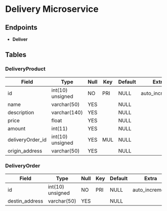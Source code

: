 # Delivery Microservice

## Endpoints

- **Deliver**

## Tables

### DeliveryProduct

| Field            | Type             | Null | Key | Default | Extra          |
|------------------|------------------|------|-----|---------|----------------|
| id               | int(10) unsigned | NO   | PRI | NULL    | auto_increment |
| name             | varchar(50)      | YES  |     | NULL    |                |
| description      | varchar(140)     | YES  |     | NULL    |                |
| price            | float            | YES  |     | NULL    |                |
| amount           | int(11)          | YES  |     | NULL    |                |
| deliveryOrder_id | int(10) unsigned | YES  | MUL | NULL    |                |
| origin_address   | varchar(50)      | YES  |     | NULL    |                |


### DeliveryOrder

| Field          | Type             | Null | Key | Default | Extra          |
|----------------|------------------|------|-----|---------|----------------|
| id             | int(10) unsigned | NO   | PRI | NULL    | auto_increment |
| destin_address | varchar(50)      | YES  |     | NULL    |                |